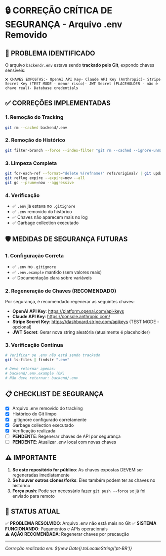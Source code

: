 # 🔒 CORREÇÃO CRÍTICA DE SEGURANÇA - Arquivo .env Removido

## 🚨 **PROBLEMA IDENTIFICADO**

O arquivo `backend/.env` estava sendo **trackado pelo Git**, expondo chaves sensíveis:

```❌ CHAVES EXPOSTAS:- OpenAI API Key- Claude API Key (Anthropic)- Stripe Secret Key (TEST MODE - menor risco)- JWT Secret (PLACEHOLDER - não é chave real)- Database credentials```

## ✅ **CORREÇÕES IMPLEMENTADAS**

### 1. **Remoção do Tracking**
```bash
git rm --cached backend/.env
```

### 2. **Remoção do Histórico**
```bash
git filter-branch --force --index-filter "git rm --cached --ignore-unmatch backend/.env" --prune-empty --tag-name-filter cat -- --all
```

### 3. **Limpeza Completa**
```bash
git for-each-ref --format="delete %(refname)" refs/original/ | git update-ref --stdin
git reflog expire --expire=now --all
git gc --prune=now --aggressive
```

### 4. **Verificação**
- ✅ `.env` já estava no `.gitignore`
- ✅ `.env` removido do histórico
- ✅ Chaves não aparecem mais no log
- ✅ Garbage collection executado

## 🛡️ **MEDIDAS DE SEGURANÇA FUTURAS**

### 1. **Configuração Correta**
- ✅ `.env` no `.gitignore` 
- ✅ `.env.example` mantido (sem valores reais)
- ✅ Documentação clara sobre variáveis

### 2. **Regeneração de Chaves (RECOMENDADO)**
Por segurança, é recomendado regenerar as seguintes chaves:

- **OpenAI API Key**: https://platform.openai.com/api-keys
- **Claude API Key**: https://console.anthropic.com/
- **Stripe Secret Key**: https://dashboard.stripe.com/apikeys (TEST MODE - opcional)
- **JWT Secret**: Gerar nova string aleatória (atualmente é placeholder)

### 3. **Verificação Contínua**
```bash
# Verificar se .env não está sendo trackado
git ls-files | findstr ".env"

# Deve retornar apenas:
# backend/.env.example (OK)
# Não deve retornar: backend/.env
```

## 📋 **CHECKLIST DE SEGURANÇA**

- [x] Arquivo .env removido do tracking
- [x] Histórico do Git limpo
- [x] .gitignore configurado corretamente
- [x] Garbage collection executado
- [x] Verificação realizada
- [ ] **PENDENTE**: Regenerar chaves de API por segurança
- [ ] **PENDENTE**: Atualizar .env local com novas chaves

## ⚠️ **IMPORTANTE**

1. **Se este repositório for público**: As chaves expostas DEVEM ser regeneradas imediatamente
2. **Se houver outros clones/forks**: Eles também podem ter as chaves no histórico
3. **Força push**: Pode ser necessário fazer `git push --force` se já foi enviado para remoto

## 🔧 **STATUS ATUAL**

✅ **PROBLEMA RESOLVIDO**: Arquivo .env não está mais no Git
✅ **SISTEMA FUNCIONANDO**: Pagamentos e APIs operacionais  
⚠️ **AÇÃO RECOMENDADA**: Regenerar chaves por precaução

---
*Correção realizada em: ${new Date().toLocaleString('pt-BR')}* 